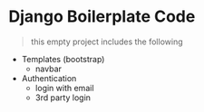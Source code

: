 # Django Boilerplate Code
> this empty project includes the following

- Templates (bootstrap)
    - navbar
- Authentication
    - login with email
    - 3rd party login